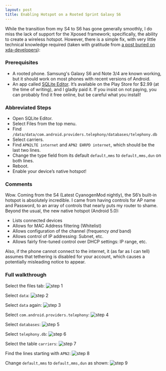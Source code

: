 ```yaml
---
layout: post
title: Enabling Hotspot on a Rooted Sprint Galaxy S6
---
```


While the transition from my S4 to S6 has gone generally smoothly, I do miss
the lack of support for the Xposed framework; specifically, the ability to
create a wireless hotspot. However, there is a simple fix, with very little
technical knowledge required (taken with gratitude from
[a post buried on xda-developers](http://forum.xda-developers.com/note-4-sprint/general/native-hotspot-stock-rooted-t2941853)):

<!--more-->

### Prerequisites


 * A rooted phone. Samsung's Galaxy S6 and Note 3/4 are known working, but it
   should work on most phones with recent versions of Android.
 * An app called
   [SQLite Editor](https://play.google.com/store/apps/details?id=com.speedsoftware.sqleditor).
   It’s available on the Play Store for $2.99 (at the time of writing), and I
   gladly paid it. If you insist on not paying, you can probably find it free
   online, but be careful what you install!

### Abbreviated Steps

 * Open SQLite Editor.
 * Select Files from the top menu.
 * Find `/data/data/com.android.providers.telephony/databases/telephony.db`
 * Select carriers.
 * Find `APN2LTE internet` and `APN2 EHRPD internet`, which should be the last
   two lines.
 * Change the type field from its default `default,mms` to `default,mms,dun` on
   both lines.
 * Reboot.
 * Enable your device’s native hotspot!

### Comments
Wow. Coming from the S4 (Latest CyanogenMod nightly), the S6’s built-in hotspot
is absolutely incredible. I came from having controls for AP name and Password,
to an array of controls that nearly puts my router to shame. Beyond the usual,
the new native hotspot (Android 5.0):

 * Lists connected devices
 * Allows for MAC Address filtering (Whitelist)
 * Allows configuration of the channel (frequency _and_ band)
 * Allows control of IP addressing: Subnet, etc.
 * Allows fairly fine-tuned control over DHCP settings: IP range, etc.

Also, if the phone cannot connect to the internet, it (as far as I can tell) 
assumes that tethering is disabled for your account, which causes a potentially
misleading notice to appear.

### Full walkthrough
Select the files tab:
![step 1](/images/enabling-s6-hotspot/step-1.png)

Select `data`:
![step 2](/images/enabling-s6-hotspot/step-2.png)

Select `data` again:
![step 3](/images/enabling-s6-hotspot/step-3.png)

Select `com.android.providers.telephony`:
![step 4](/images/enabling-s6-hotspot/step-4.png)

Select `databases`:
![step 5](/images/enabling-s6-hotspot/step-5.png)

Select `telephony.db`:
![step 6](/images/enabling-s6-hotspot/step-6.png)

Select the table `carriers`:
![step 7](/images/enabling-s6-hotspot/step-7.png)

Find the lines starting with `APN2`:
![step 8](/images/enabling-s6-hotspot/step-8.png)

Change `default,mms` to `default,mms,dun` as shown:
![step 9](/images/enabling-s6-hotspot/step-9.png)
